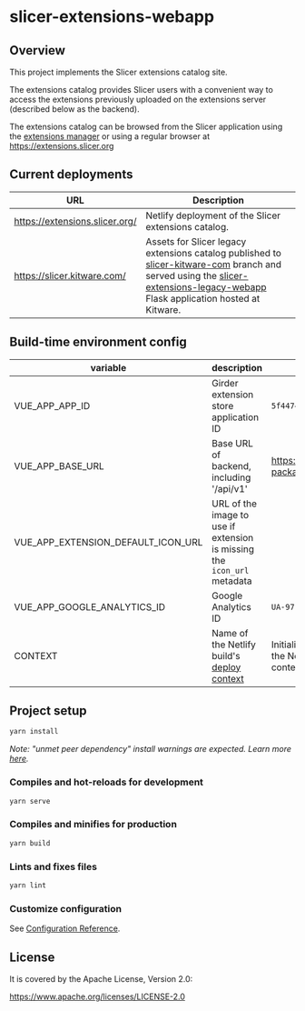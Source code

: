 # slicer-extensions-webapp

## Overview

This project implements the Slicer extensions catalog site.

The extensions catalog provides Slicer users with a convenient way to access the extensions
previously uploaded on the extensions server (described below as the backend).

The extensions catalog can be browsed from the Slicer application using
the [extensions manager][extensions-manager] or using a regular browser at https://extensions.slicer.org

[extensions-manager]: https://slicer.readthedocs.io/en/latest/user_guide/extensions_manager.html

## Current deployments

| URL | Description |
|-----|-------------|
| https://extensions.slicer.org/ | Netlify deployment of the Slicer extensions catalog. |
| https://slicer.kitware.com/ | Assets for Slicer legacy extensions catalog published to [slicer-kitware-com][branch-slicer-kitware-com] branch and served using the [slicer-extensions-legacy-webapp][slicer-extensions-legacy-webapp] Flask application hosted at Kitware. |

[branch-slicer-kitware-com]: https://github.com/KitwareMedical/slicer-extensions-webapp/tree/slicer-kitware-com
[slicer-extensions-legacy-webapp]: https://github.com/KitwareMedical/slicer-extensions-legacy-webapp

## Build-time environment config

| variable | description | default |
|----------|-------------|---------|
| VUE_APP_APP_ID | Girder extension store application ID | `5f4474d0e1d8c75dfc705482` |
| VUE_APP_BASE_URL | Base URL of backend, including '/api/v1' | https://slicer-packages.kitware.com/api/v1 |
| VUE_APP_EXTENSION_DEFAULT_ICON_URL | URL of the image to use if extension is missing the `icon_url` metadata |
| VUE_APP_GOOGLE_ANALYTICS_ID | Google Analytics ID | `UA-97117718-1` |
| CONTEXT | Name of the Netlify build's [deploy context][netlify-env-vars] | Initialized with the name of the Netlify build’s deploy context. |

[netlify-env-vars]: https://docs.netlify.com/configure-builds/environment-variables/#build-metadata

## Project setup

``` sh
yarn install
```

_Note: "unmet peer dependency" install warnings are expected. Learn more [here](https://github.com/KitwareMedical/slicer-extensions-webapp/issues/43#issuecomment-899549193)._

### Compiles and hot-reloads for development

``` sh
yarn serve
```

### Compiles and minifies for production

``` sh
yarn build
```

### Lints and fixes files

``` sh
yarn lint
```

### Customize configuration

See [Configuration Reference](https://cli.vuejs.org/config/).

## License

It is covered by the Apache License, Version 2.0:

https://www.apache.org/licenses/LICENSE-2.0
